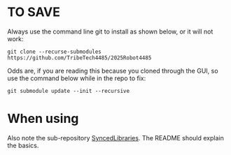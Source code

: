 # TO SAVE

Always use the command line git to install as shown below, or it will not work:

`git clone --recurse-submodules https://github.com/TribeTech4485/2025Robot4485`

Odds are, if you are reading this because you cloned through the GUI, so use the command below while in the repo to fix:

`git submodule update --init --recursive`

# When using

Also note the sub-repository [SyncedLibraries](https://github.com/TribeTech4485/SyncedLibraries). The README should explain the basics.
